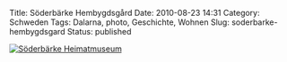 Title: Söderbärke Hembygdsgård
Date: 2010-08-23 14:31
Category: Schweden
Tags: Dalarna, photo, Geschichte, Wohnen
Slug: soderbarke-hembygdsgard
Status: published

[![Söderbärke
Heimatmuseum](/pic/soderb_hembygd1_s.jpg "Söderbärke Heimatmuseum")](/pic/soderb_hembygd1_l.jpg)

